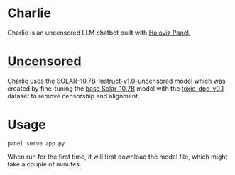 # Charlie
Charlie is an uncensored LLM chatbot built with <a href="https://github.com/holoviz/panel">Holoviz Panel.

# Uncensored
Charlie uses the <a href="https://huggingface.co/w4r10ck/SOLAR-10.7B-Instruct-v1.0-uncensored">SOLAR-10.7B-Instruct-v1.0-uncensored</a> model which was created by fine-tuning the <a href="https://huggingface.co/upstage/SOLAR-10.7B-Instruct-v1.0">base Solar-10.7B</a> model with the <a href="https://huggingface.co/datasets/unalignment/toxic-dpo-v0.1">toxic-dpo-v0.1</a> dataset to remove censorship and alignment.

# Usage

`panel serve app.py`

When run for the first time, it will first download the model file, which might take a couple of minutes.
